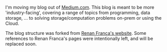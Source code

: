 I'm moving my blog out of [Medium.com](https://snaveenmathew.medium.com/). This blog is meant to be more 'industry-facing', covering a range of topics from programming, data storage, ... to solving storage/computation problems on-prem or using the Cloud.

The blog structure was forked from [Renan Franca's website](https://renanfranca.github.io/). Some references to Renan Franca's pages were intentionally left, and will be replaced soon.
